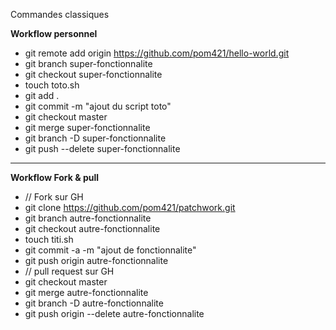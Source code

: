 Commandes classiques

**Workflow personnel**

- git remote add origin https://github.com/pom421/hello-world.git
- git branch super-fonctionnalite
- git checkout super-fonctionnalite
- touch toto.sh
- git add .
- git commit -m "ajout du script toto"
- git checkout master
- git merge super-fonctionnalite
- git branch -D super-fonctionnalite
- git push --delete super-fonctionnalite


------------
**Workflow Fork & pull**

- // Fork sur GH
- git clone https://github.com/pom421/patchwork.git
- git branch autre-fonctionnalite
- git checkout autre-fonctionnalite
- touch titi.sh
- git commit -a -m "ajout de fonctionnalite"
- git push origin autre-fonctionnalite
- // pull request sur GH
- git checkout master
- git merge autre-fonctionnalite
- git branch -D autre-fonctionnalite
- git push origin --delete autre-fonctionnalite
